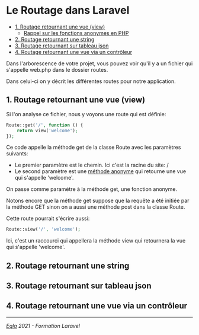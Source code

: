 <h1>Le Routage dans Laravel</h1>

- [1. Routage retournant une vue (view)](#1-routage-retournant-une-vue-view)
  - [Rappel sur les fonctions anonymes en PHP](#rappel-sur-les-fonctions-anonymes-en-php)
- [2. Routage retournant une string](#2-routage-retournant-une-string)
- [3. Routage retournant sur tableau json](#3-routage-retournant-sur-tableau-json)
- [4. Routage retournant une vue via un contrôleur](#4-routage-retournant-une-vue-via-un-contrôleur)

Dans l'arborescence de votre projet, vous pouvez voir qu'il y a un fichier qui s'appelle web.php dans le dossier routes.

Dans celui-ci on y décrit les différentes routes pour notre application.

## 1. Routage retournant une vue (view)
Si l'on analyse ce fichier, nous y voyons une route qui est définie:
```php
Route::get('/', function () {
    return view('welcome');
});
```
Ce code appelle la méthode get de la classe Route avec les paramètres suivants:
- Le premier paramètre est le chemin. Ici c'est la racine du site: /
- Le second paramètre est une [méthode anonyme](https://www.php.net/manual/fr/functions.anonymous.php) qui retourne une vue qui s'appelle 'welcome'.


 On passe comme paramètre à la méthode get, une fonction anonyme.

Notons encore que la méthode get suppose que la requête a été initiée par la méthode GET sinon on a aussi une méthode post dans la classe Route.

Cette route pourrait s'écrire aussi:
```php
Route::view('/', 'welcome');
```
Ici, c'est un raccourci qui appellera la méthode view qui retournera la vue qui s'appelle 'welcome'.
## 2. Routage retournant une string
## 3. Routage retournant sur tableau json
## 4. Routage retournant une vue via un contrôleur

---
_[Eqla](http://www.eqla.be) 2021 - Formation Laravel_